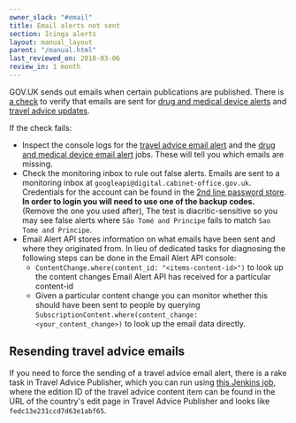 ```yaml
---
owner_slack: "#email"
title: Email alerts not sent
section: Icinga alerts
layout: manual_layout
parent: "/manual.html"
last_reviewed_on: 2018-03-06
review_in: 1 month
---
```


GOV.UK sends out emails when certain publications are published. There
is [a check](https://github.com/alphagov/email-alert-monitoring) to
verify that emails are sent for [drug and medical device alerts](https://www.gov.uk/drug-device-alerts)
and [travel advice updates](https://www.gov.uk/foreign-travel-advice).

If the check fails:

* Inspect the console logs for the [travel advice email alert](https://deploy.publishing.service.gov.uk/job/travel-advice-email-alert-check/) and the [drug and medical device email alert](https://deploy.publishing.service.gov.uk/job/email-alert-check/) jobs. These will tell you which emails are missing.
* Check the monitoring inbox to rule out false alerts. Emails are sent to a monitoring inbox at `googleapi@digital.cabinet-office.gov.uk`. Credentials for the account can be found in the [2nd line password store](https://github.com/alphagov/govuk-secrets/tree/master/pass/2ndline/google-accounts). **In order to login you will need to use one of the backup codes.** (Remove the one you used after), The test is diacritic-sensitive so you may see false alerts where `São Tomé and Principe` fails to match `Sao Tome and Principe`.
* Email Alert API stores information on what emails have been sent and where they originated from. In lieu of dedicated tasks for diagnosing the following steps can be done in the Email Alert API console:
  * `ContentChange.where(content_id: "<items-content-id>")` to look up the content changes Email Alert API has received for a particular content-id
  * Given a particular content change you can monitor whether this should have been sent to people by querying `SubscriptionContent.where(content_change: <your_content_change>)` to look up the email data directly.

## Resending travel advice emails

If you need to force the sending of a travel advice email alert, there
is a rake task in Travel Advice Publisher, which you can run using
[this Jenkins job](https://deploy.staging.publishing.service.gov.uk/job/run-rake-task/parambuild/?TARGET_APPLICATION=travel-advice-publisher&MACHINE=backend-1.backend&RAKE_TASK=email_alerts:trigger%5BPUT_EDITION_ID_HERE%5D),
where the edition ID of the travel advice content item can be found in
the URL of the country's edit page in Travel Advice Publisher and
looks like `fedc13e231ccd7d63e1abf65`.
